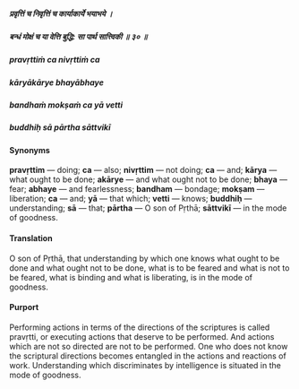 ##### प्रवृत्तिं च निवृत्तिं च कार्याकार्ये भयाभये ।
##### बन्धं मोक्षं च या वेत्ति बुद्धि: सा पार्थ सात्त्विकी ॥ ३० ॥

##### pravṛttiṁ ca nivṛttiṁ ca
##### kāryākārye bhayābhaye
##### bandhaṁ mokṣaṁ ca yā vetti
##### buddhiḥ sā pārtha sāttvikī

#### Synonyms

**pravṛttim** — doing; **ca** — also; **nivṛttim** — not doing; **ca** — and; **kārya** — what ought to be done; **akārye** — and what ought not to be done; **bhaya** — fear; **abhaye** — and fearlessness; **bandham** — bondage; **mokṣam** — liberation; **ca** — and; **yā** — that which; **vetti** — knows; **buddhiḥ** — understanding; **sā** — that; **pārtha** — O son of Pṛthā; **sāttvikī** — in the mode of goodness.

#### Translation

O son of Pṛthā, that understanding by which one knows what ought to be done and what ought not to be done, what is to be feared and what is not to be feared, what is binding and what is liberating, is in the mode of goodness.

#### Purport

Performing actions in terms of the directions of the scriptures is called pravṛtti, or executing actions that deserve to be performed. And actions which are not so directed are not to be performed. One who does not know the scriptural directions becomes entangled in the actions and reactions of work. Understanding which discriminates by intelligence is situated in the mode of goodness.